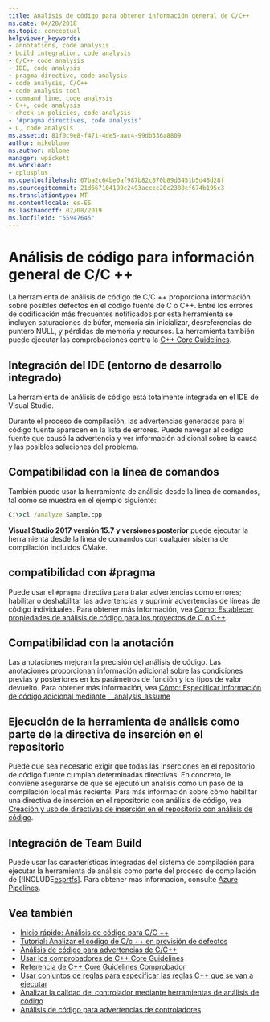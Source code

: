 ```yaml
---
title: Análisis de código para obtener información general de C/C++
ms.date: 04/28/2018
ms.topic: conceptual
helpviewer_keywords:
- annotations, code analysis
- build integration, code analysis
- C/C++ code analysis
- IDE, code analysis
- pragma directive, code analysis
- code analysis, C/C++
- code analysis tool
- command line, code analysis
- C++, code analysis
- check-in policies, code analysis
- '#pragma directives, code analysis'
- C, code analysis
ms.assetid: 81f0c9e8-f471-4de5-aac4-99db336a8809
author: mikeblome
ms.author: mblome
manager: wpickett
ms.workload:
- cplusplus
ms.openlocfilehash: 07ba2c64be0af987b82c870b89d3451b5d48d28f
ms.sourcegitcommit: 21d667104199c2493accec20c2388cf674b195c3
ms.translationtype: MT
ms.contentlocale: es-ES
ms.lasthandoff: 02/08/2019
ms.locfileid: "55947645"
---
```

# <a name="code-analysis-for-cc-overview"></a>Análisis de código para información general de C/C ++

La herramienta de análisis de código de C/C ++ proporciona información sobre posibles defectos en el código fuente de C o C++. Entre los errores de codificación más frecuentes notificados por esta herramienta se incluyen saturaciones de búfer, memoria sin inicializar, desreferencias de puntero NULL, y pérdidas de memoria y recursos. La herramienta también puede ejecutar las comprobaciones contra la [C++ Core Guidelines](http://github.com/isocpp/CppCoreGuidelines/blob/master/CppCoreGuidelines.md).

## <a name="ide-integrated-development-environment-integration"></a>Integración del IDE (entorno de desarrollo integrado)

La herramienta de análisis de código está totalmente integrada en el IDE de Visual Studio.

Durante el proceso de compilación, las advertencias generadas para el código fuente aparecen en la lista de errores. Puede navegar al código fuente que causó la advertencia y ver información adicional sobre la causa y las posibles soluciones del problema.

## <a name="command-line-support"></a>Compatibilidad con la línea de comandos

También puede usar la herramienta de análisis desde la línea de comandos, tal como se muestra en el ejemplo siguiente:

```cmd
C:\>cl /analyze Sample.cpp
```

**Visual Studio 2017 versión 15.7 y versiones posterior** puede ejecutar la herramienta desde la línea de comandos con cualquier sistema de compilación incluidos CMake.

## <a name="pragma-support"></a>compatibilidad con #pragma

Puede usar el `#pragma` directiva para tratar advertencias como errores; habilitar o deshabilitar las advertencias y suprimir advertencias de líneas de código individuales. Para obtener más información, vea [Cómo: Establecer propiedades de análisis de código para los proyectos de C o C++](how-to-set-code-analysis-properties-for-c-cpp-projects.md).

## <a name="annotation-support"></a>Compatibilidad con la anotación

Las anotaciones mejoran la precisión del análisis de código. Las anotaciones proporcionan información adicional sobre las condiciones previas y posteriores en los parámetros de función y los tipos de valor devuelto. Para obtener más información, vea [Cómo: Especificar información de código adicional mediante __analysis_assume](../code-quality/how-to-specify-additional-code-information-by-using-analysis-assume.md)

## <a name="run-analysis-tool-as-part-of-check-in-policy"></a>Ejecución de la herramienta de análisis como parte de la directiva de inserción en el repositorio

Puede que sea necesario exigir que todas las inserciones en el repositorio de código fuente cumplan determinadas directivas. En concreto, le conviene asegurarse de que se ejecutó un análisis como un paso de la compilación local más reciente. Para más información sobre cómo habilitar una directiva de inserción en el repositorio con análisis de código, vea [Creación y uso de directivas de inserción en el repositorio con análisis de código](../code-quality/how-to-create-or-update-standard-code-analysis-check-in-policies.md).

## <a name="team-build-integration"></a>Integración de Team Build

Puede usar las características integradas del sistema de compilación para ejecutar la herramienta de análisis como parte del proceso de compilación de [!INCLUDE[esprtfs](../code-quality/includes/esprtfs_md.md)]. Para obtener más información, consulte [Azure Pipelines](/azure/devops/pipelines/index?view=vsts).

## <a name="see-also"></a>Vea también

- [Inicio rápido: Análisis de código para C/C ++](quick-start-code-analysis-for-c-cpp.md)
- [Tutorial: Analizar el código de C/c ++ en previsión de defectos](walkthrough-analyzing-c-cpp-code-for-defects.md)
- [Análisis de código para advertencias de C/C++](code-analysis-for-c-cpp-warnings.md)
- [Usar los comprobadores de C++ Core Guidelines](using-the-cpp-core-guidelines-checkers.md)
- [Referencia de C++ Core Guidelines Comprobador](code-analysis-for-cpp-corecheck.md)
- [Usar conjuntos de reglas para especificar las reglas C++ que se van a ejecutar](using-rule-sets-to-specify-the-cpp-rules-to-run.md)
- [Analizar la calidad del controlador mediante herramientas de análisis de código](/windows-hardware/drivers/develop/analyzing-driver-quality-by-using-code-analysis-tools)
- [Análisis de código para advertencias de controladores](/windows-hardware/drivers/devtest/prefast-for-drivers-warnings)

